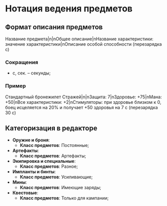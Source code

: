 # Нотация ведения предметов

## Формат описания предметов

Название предмета|n|nОбщее описание|nНазвание характеристики: значение характеристики|nОписание особой способности (перезарядка с)

### Сокращения

* с, сек. &ndash; секунды;

### Пример

Стандартный бронежилет Стражей|n|nЗащита: 7|nЗдоровье: +75|nМана: +50|nВсе характеристики: +2|nСтимуляторы: при здоровье близком к 0, боец исцеляется на 20% и получает +50 здоровья на 7 с (перезарядка 30 с)

## Категоризация в редакторе

* **Оружие и броня**:
	* **Класс предметов**: Постоянные;
* **Артефакты**:
	* **Класс предметов**: Артефакты;
* **Экипировка и специальные**:
	* **Класс предметов**: Разное;
* **Импланты и бинты**:
	* **Класс предметов**: Усиливающие;
* **Мины**:
	* **Класс предметов**: Имеющие заряды;
* **Квестовые**:
	* **Класс предметов**: Только для кампании;
